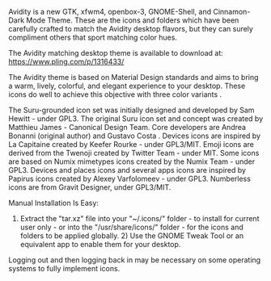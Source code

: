 Avidity is a new GTK, xfwm4, openbox-3, GNOME-Shell, and Cinnamon- Dark Mode Theme. These are the icons and folders which have been carefully crafted to match the Avidity desktop flavors, but they can surely compliment others that sport matching color hues.


The Avidity matching desktop theme is available to download at: https://www.pling.com/p/1316433/


The Avidity theme is based on Material Design standards and aims to bring a warm, lively, colorful, and elegant experience to your desktop. These icons do well to achieve this objective with three color variants .

The Suru-grounded icon set was initially designed and developed by Sam Hewitt - under GPL3. The original Suru icon set and concept was created by Matthieu James - Canonical Design Team. Core developers are Andrea Bonanni (original author) and Gustavo Costa . Devices icons are inspired by La Capitaine created by Keefer Rourke - under GPL3/MIT. Emoji icons are derived from the Twenoji created by Twitter Team - under MIT. Some icons are based on Numix mimetypes icons created by the Numix Team - under GPL3. Devices and places icons and several apps icons are inspired by Papirus icons created by Alexey Varfolomeev - under GPL3. Numberless icons are from Gravit Designer, under GPL3/MIT.


Manual Installation Is Easy:

1) Extract the "tar.xz" file into your "~/.icons/" folder - to install for current user only - or into the "/usr/share/icons/" folder - for the icons and folders to be applied globally. 2) Use the GNOME Tweak Tool or an equivalent app to enable them for your desktop.

Logging out and then logging back in may be necessary on some operating systems to fully implement icons. 
